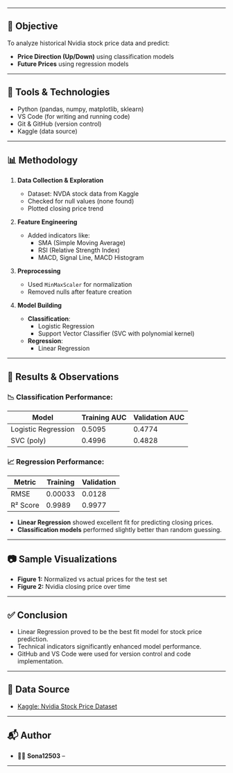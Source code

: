 
---

## 📌 Objective

To analyze historical Nvidia stock price data and predict:
- **Price Direction (Up/Down)** using classification models
- **Future Prices** using regression models

---

## 🔧 Tools & Technologies

- Python (pandas, numpy, matplotlib, sklearn)
- VS Code (for writing and running code)
- Git & GitHub (version control)
- Kaggle (data source)

---

## 📊 Methodology

1. **Data Collection & Exploration**
   - Dataset: NVDA stock data from Kaggle
   - Checked for null values (none found)
   - Plotted closing price trend

2. **Feature Engineering**
   - Added indicators like:
     - SMA (Simple Moving Average)
     - RSI (Relative Strength Index)
     - MACD, Signal Line, MACD Histogram

3. **Preprocessing**
   - Used `MinMaxScaler` for normalization
   - Removed nulls after feature creation

4. **Model Building**
   - **Classification**:
     - Logistic Regression
     - Support Vector Classifier (SVC with polynomial kernel)
   - **Regression**:
     - Linear Regression

---

## 🧠 Results & Observations

### 📉 Classification Performance:
| Model               | Training AUC | Validation AUC |
|--------------------|--------------|----------------|
| Logistic Regression| 0.5095       | 0.4774         |
| SVC (poly)         | 0.4996       | 0.4828         |

### 📈 Regression Performance:
| Metric       | Training | Validation |
|--------------|----------|------------|
| RMSE         | 0.00033  | 0.0128     |
| R² Score     | 0.9989   | 0.9977     |

- **Linear Regression** showed excellent fit for predicting closing prices.
- **Classification models** performed slightly better than random guessing.

---

## 📷 Sample Visualizations

- **Figure 1:** Normalized vs actual prices for the test set  
- **Figure 2:** Nvidia closing price over time

---

## ✅ Conclusion

- Linear Regression proved to be the best fit model for stock price prediction.
- Technical indicators significantly enhanced model performance.
- GitHub and VS Code were used for version control and code implementation.

---

## 📁 Data Source

- [Kaggle: Nvidia Stock Price Dataset](https://www.kaggle.com/)

---

## 📬 Author

- 👩‍💻 **Sona12503** –

---

